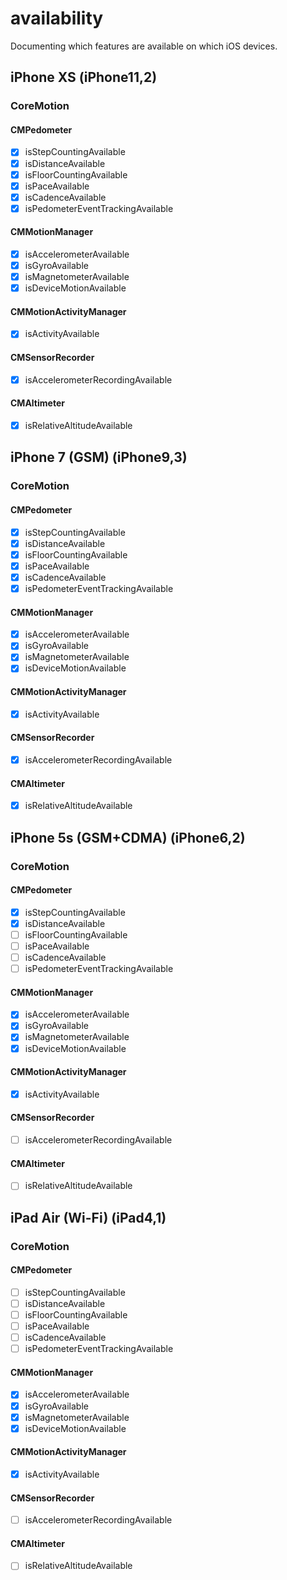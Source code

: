 # availability
Documenting which features are available on which iOS devices.

## iPhone XS (iPhone11,2)
### CoreMotion
#### CMPedometer
- [x] isStepCountingAvailable
- [x] isDistanceAvailable
- [x] isFloorCountingAvailable
- [x] isPaceAvailable
- [x] isCadenceAvailable
- [x] isPedometerEventTrackingAvailable
#### CMMotionManager
- [x] isAccelerometerAvailable
- [x] isGyroAvailable
- [x] isMagnetometerAvailable
- [x] isDeviceMotionAvailable
#### CMMotionActivityManager
- [x] isActivityAvailable
#### CMSensorRecorder
- [x] isAccelerometerRecordingAvailable
#### CMAltimeter
- [x] isRelativeAltitudeAvailable

## iPhone 7 (GSM) (iPhone9,3)
### CoreMotion
#### CMPedometer
- [x] isStepCountingAvailable
- [x] isDistanceAvailable
- [x] isFloorCountingAvailable
- [x] isPaceAvailable
- [x] isCadenceAvailable
- [x] isPedometerEventTrackingAvailable
#### CMMotionManager
- [x] isAccelerometerAvailable
- [x] isGyroAvailable
- [x] isMagnetometerAvailable
- [x] isDeviceMotionAvailable
#### CMMotionActivityManager
- [x] isActivityAvailable
#### CMSensorRecorder
- [x] isAccelerometerRecordingAvailable
#### CMAltimeter
- [x] isRelativeAltitudeAvailable

## iPhone 5s (GSM+CDMA) (iPhone6,2)
### CoreMotion
#### CMPedometer
- [x] isStepCountingAvailable
- [x] isDistanceAvailable
- [ ] isFloorCountingAvailable
- [ ] isPaceAvailable
- [ ] isCadenceAvailable
- [ ] isPedometerEventTrackingAvailable
#### CMMotionManager
- [x] isAccelerometerAvailable
- [x] isGyroAvailable
- [x] isMagnetometerAvailable
- [x] isDeviceMotionAvailable
#### CMMotionActivityManager
- [x] isActivityAvailable
#### CMSensorRecorder
- [ ] isAccelerometerRecordingAvailable
#### CMAltimeter
- [ ] isRelativeAltitudeAvailable

## iPad Air (Wi-Fi) (iPad4,1)
### CoreMotion
#### CMPedometer
- [ ] isStepCountingAvailable
- [ ] isDistanceAvailable
- [ ] isFloorCountingAvailable
- [ ] isPaceAvailable
- [ ] isCadenceAvailable
- [ ] isPedometerEventTrackingAvailable
#### CMMotionManager
- [x] isAccelerometerAvailable
- [x] isGyroAvailable
- [x] isMagnetometerAvailable
- [x] isDeviceMotionAvailable
#### CMMotionActivityManager
- [x] isActivityAvailable
#### CMSensorRecorder
- [ ] isAccelerometerRecordingAvailable
#### CMAltimeter
- [ ] isRelativeAltitudeAvailable
